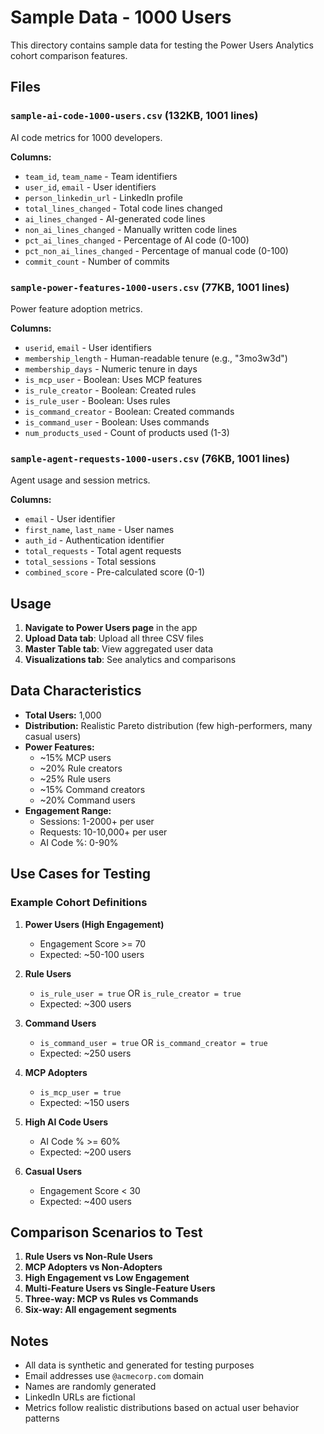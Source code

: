 # Sample Data - 1000 Users

This directory contains sample data for testing the Power Users Analytics cohort comparison features.

## Files

### `sample-ai-code-1000-users.csv` (132KB, 1001 lines)
AI code metrics for 1000 developers.

**Columns:**
- `team_id`, `team_name` - Team identifiers
- `user_id`, `email` - User identifiers
- `person_linkedin_url` - LinkedIn profile
- `total_lines_changed` - Total code lines changed
- `ai_lines_changed` - AI-generated code lines
- `non_ai_lines_changed` - Manually written code lines
- `pct_ai_lines_changed` - Percentage of AI code (0-100)
- `pct_non_ai_lines_changed` - Percentage of manual code (0-100)
- `commit_count` - Number of commits

### `sample-power-features-1000-users.csv` (77KB, 1001 lines)
Power feature adoption metrics.

**Columns:**
- `userid`, `email` - User identifiers
- `membership_length` - Human-readable tenure (e.g., "3mo3w3d")
- `membership_days` - Numeric tenure in days
- `is_mcp_user` - Boolean: Uses MCP features
- `is_rule_creator` - Boolean: Created rules
- `is_rule_user` - Boolean: Uses rules
- `is_command_creator` - Boolean: Created commands
- `is_command_user` - Boolean: Uses commands
- `num_products_used` - Count of products used (1-3)

### `sample-agent-requests-1000-users.csv` (76KB, 1001 lines)
Agent usage and session metrics.

**Columns:**
- `email` - User identifier
- `first_name`, `last_name` - User names
- `auth_id` - Authentication identifier
- `total_requests` - Total agent requests
- `total_sessions` - Total sessions
- `combined_score` - Pre-calculated score (0-1)

## Usage

1. **Navigate to Power Users page** in the app
2. **Upload Data tab**: Upload all three CSV files
3. **Master Table tab**: View aggregated user data
4. **Visualizations tab**: See analytics and comparisons

## Data Characteristics

- **Total Users:** 1,000
- **Distribution:** Realistic Pareto distribution (few high-performers, many casual users)
- **Power Features:**
  - ~15% MCP users
  - ~20% Rule creators
  - ~25% Rule users
  - ~15% Command creators
  - ~20% Command users
- **Engagement Range:**
  - Sessions: 1-2000+ per user
  - Requests: 10-10,000+ per user
  - AI Code %: 0-90%

## Use Cases for Testing

### Example Cohort Definitions

1. **Power Users (High Engagement)**
   - Engagement Score >= 70
   - Expected: ~50-100 users

2. **Rule Users**
   - `is_rule_user = true` OR `is_rule_creator = true`
   - Expected: ~300 users

3. **Command Users**
   - `is_command_user = true` OR `is_command_creator = true`
   - Expected: ~250 users

4. **MCP Adopters**
   - `is_mcp_user = true`
   - Expected: ~150 users

5. **High AI Code Users**
   - AI Code % >= 60%
   - Expected: ~200 users

6. **Casual Users**
   - Engagement Score < 30
   - Expected: ~400 users

## Comparison Scenarios to Test

1. **Rule Users vs Non-Rule Users**
2. **MCP Adopters vs Non-Adopters**
3. **High Engagement vs Low Engagement**
4. **Multi-Feature Users vs Single-Feature Users**
5. **Three-way: MCP vs Rules vs Commands**
6. **Six-way: All engagement segments**

## Notes

- All data is synthetic and generated for testing purposes
- Email addresses use `@acmecorp.com` domain
- Names are randomly generated
- LinkedIn URLs are fictional
- Metrics follow realistic distributions based on actual user behavior patterns


